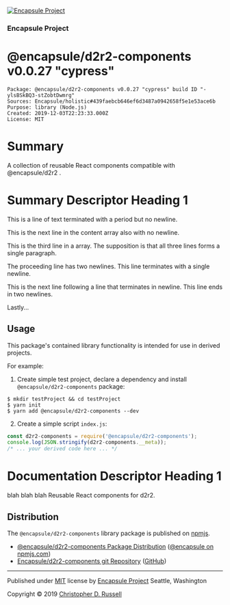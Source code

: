 [![Encapsule Project](https://encapsule.io/images/blue-burst-encapsule.io-icon-72x72.png "Encapsule Project")](https://encapsule.io)

### Encapsule Project

# @encapsule/d2r2-components v0.0.27 "cypress"

```
Package: @encapsule/d2r2-components v0.0.27 "cypress" build ID "-ylsBSkBQ3-stZobtDwmrg"
Sources: Encapsule/holistic#439faebcb646ef6d3487a0942658f5e1e53ace6b
Purpose: library (Node.js)
Created: 2019-12-03T22:23:33.000Z
License: MIT
```

# Summary

A collection of reusable React components compatible with @encapsule/d2r2 <ComponentRouter/>.

# Summary Descriptor Heading 1

This is a line of text terminated with a period but no newline.

This is the next line in the content array also with no newline.

This is the third line in a array. The supposition is that all three lines forms a single paragraph.





The proceeding line has two newlines. This line terminates with a single newline.


This is the next line following a line that terminates in newline. This line ends in two newlines.



Lastly...

## Usage

This package's contained library functionality is intended for use in derived projects.

For example:

1. Create simple test project, declare a dependency and install `@encapsule/d2r2-components` package:

```
$ mkdir testProject && cd testProject
$ yarn init
$ yarn add @encapsule/d2r2-components --dev
```

2. Create a simple script `index.js`:

```JavaScript
const d2r2-components = require('@encapsule/d2r2-components');
console.log(JSON.stringify(d2r2-components.__meta));
/* ... your derived code here ... */
```

# Documentation Descriptor Heading 1

blah blah blah Reusable React components for d2r2.

## Distribution

The `@encapsule/d2r2-components` library package is published on [npmjs](https://npmjs.com).

- [@encapsule/d2r2-components Package Distribution](https://npmjs.com/package/@encapsule/d2r2-components/v/0.0.27) ([@encapsule on npmjs.com](https://www.npmjs.com/org/encapsule))
- [Encapsule/d2r2-components git Repository](https://github.com/Encapsule/d2r2-components) ([GitHub](https://github.com/Encapsule))

<hr>

Published under [MIT](LICENSE) license by [Encapsule Project](https://encapsule.io) Seattle, Washington

Copyright &copy; 2019 [Christopher D. Russell](https://github.com/ChrisRus)